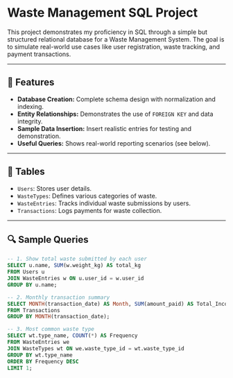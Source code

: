 # Waste Management SQL Project

This project demonstrates my proficiency in SQL through a simple but structured relational database for a Waste Management System. The goal is to simulate real-world use cases like user registration, waste tracking, and payment transactions.

---

## 📌 Features

- **Database Creation:** Complete schema design with normalization and indexing.
- **Entity Relationships:** Demonstrates the use of `FOREIGN KEY` and data integrity.
- **Sample Data Insertion:** Insert realistic entries for testing and demonstration.
- **Useful Queries:** Shows real-world reporting scenarios (see below).

---

## 📂 Tables

- `Users`: Stores user details.
- `WasteTypes`: Defines various categories of waste.
- `WasteEntries`: Tracks individual waste submissions by users.
- `Transactions`: Logs payments for waste collection.

---

## 🔍 Sample Queries

```sql
-- 1. Show total waste submitted by each user
SELECT u.name, SUM(w.weight_kg) AS total_kg
FROM Users u
JOIN WasteEntries w ON u.user_id = w.user_id
GROUP BY u.name;

-- 2. Monthly transaction summary
SELECT MONTH(transaction_date) AS Month, SUM(amount_paid) AS Total_Income
FROM Transactions
GROUP BY MONTH(transaction_date);

-- 3. Most common waste type
SELECT wt.type_name, COUNT(*) AS Frequency
FROM WasteEntries we
JOIN WasteTypes wt ON we.waste_type_id = wt.waste_type_id
GROUP BY wt.type_name
ORDER BY Frequency DESC
LIMIT 1;

